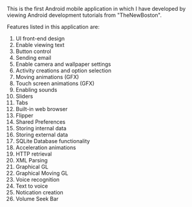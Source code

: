 This is the first Android mobile application in which I have developed by viewing Android development tutorials from "TheNewBoston".

Features listed in this application are:

1. UI front-end design
2. Enable viewing text
3. Button control
4. Sending email
5. Enable camera and wallpaper settings
6. Activity creations and option selection
7. Moving animations (GFX)
8. Touch screen animations (GFX)
9. Enabling sounds
10. Sliders
11. Tabs
12. Built-in web browser
13. Flipper
14. Shared Preferences
15. Storing internal data
16. Storing external data
17. SQLite Database functionality
18. Acceleration animations
19. HTTP retrieval
20. XML Parsing
21. Graphical GL
22. Graphical Moving GL
23. Voice recognition
24. Text to voice
25. Notication creation
26. Volume Seek Bar

